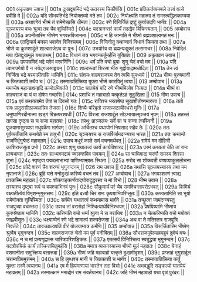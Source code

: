 001  	अकृतव्रण उवाच ||
001a	दुःखद्वयमिदं भद्रे कतरस्य चिकीर्षसि |
001c	प्रतिकर्तव्यमबले तत्त्वं वत्से ब्रवीहि मे ||
002a	यदि सौभपतिर्भद्रे नियोक्तव्यो मते तव |
002c	नियोक्ष्यति महात्मा तं रामस्त्वद्धितकाम्यया ||
003a	अथापगेयं भीष्मं तं रामेणेच्छसि धीमता |
003c	रणे विनिर्जितं द्रष्टुं कुर्यात्तदपि भार्गवः ||
004a	सृञ्जयस्य वचः श्रुत्वा तव चैव शुचिस्मिते |
004c	यदत्रानन्तरं कार्यं तदद्यैव विचिन्त्यताम् ||
005  	अम्बोवाच ||
005a	अपनीतास्मि भीष्मेण भगवन्नविजानता |
005c	न हि जानाति मे भीष्मो ब्रह्मञ्शाल्वगतं मनः ||
006a	एतद्विचार्य मनसा भवानेव विनिश्चयम् |
006c	विचिनोतु यथान्यायं विधानं क्रियतां तथा ||
007a	भीष्मे वा कुरुशार्दूले शाल्वराजेऽथ वा पुनः |
007c	उभयोरेव वा ब्रह्मन्यद्युक्तं तत्समाचर ||
008a	निवेदितं मया ह्येतद्दुःखमूलं यथातथम् |
008c	विधानं तत्र भगवन्कर्तुमर्हसि युक्तितः ||
009  	अकृतव्रण उवाच ||
009a	उपपन्नमिदं भद्रे यदेवं वरवर्णिनि |
009c	धर्मं प्रति वचो ब्रूयाः शृणु चेदं वचो मम ||
010a	यदि त्वामापगेयो वै न नयेद्गजसाह्वयम् |
010c	शाल्वस्त्वां शिरसा भीरु गृह्णीयाद्रामचोदितः ||
011a	तेन त्वं निर्जिता भद्रे यस्मान्नीतासि भामिनि |
011c	संशयः शाल्वराजस्य तेन त्वयि सुमध्यमे ||
012a	भीष्मः पुरुषमानी च जितकाशी तथैव च |
012c	तस्मात्प्रतिक्रिया युक्ता भीष्मे कारयितुं त्वया ||
013  	अम्बोवाच ||
013a	ममाप्येष महान्ब्रह्मन्हृदि कामोऽभिवर्तते |
013c	घातयेयं यदि रणे भीष्ममित्येव नित्यदा ||
014a	भीष्मं वा शाल्वराजं वा यं वा दोषेण गच्छसि |
014c	प्रशाधि तं महाबाहो यत्कृतेऽहं सुदुःखिता ||
015  	भीष्म उवाच ||
015a	एवं कथयतामेव तेषां स दिवसो गतः |
015c	रात्रिश्च भरतश्रेष्ठ सुखशीतोष्णमारुता ||
016a	ततो रामः प्रादुरासीत्प्रज्वलन्निव तेजसा |
016c	शिष्यैः परिवृतो राजञ्जटाचीरधरो मुनिः ||
017a	धनुष्पाणिरदीनात्मा खड्गं बिभ्रत्परश्वधी |
017c	विरजा राजशार्दूल सोऽभ्ययात्सृञ्जयं नृपम् ||
018a	ततस्तं तापसा दृष्ट्वा स च राजा महातपाः |
018c	तस्थुः प्राञ्जलयः सर्वे सा च कन्या तपस्विनी ||
019a	पूजयामासुरव्यग्रा मधुपर्केण भार्गवम् |
019c	अर्चितश्च यथायोगं निषसाद सहैव तैः ||
020a	ततः पूर्वव्यतीतानि कथयेते स्म तावुभौ |
020c	सृञ्जयश्च स राजर्षिर्जामदग्न्यश्च भारत ||
021a	ततः कथान्ते राजर्षिर्भृगुश्रेष्ठं महाबलम् |
021c	उवाच मधुरं काले रामं वचनमर्थवत् ||
022a	रामेयं मम दौहित्री काशिराजसुता प्रभो |
022c	अस्याः शृणु यथातत्त्वं कार्यं कार्यविशारद ||
023a	परमं कथ्यतां चेति तां रामः प्रत्यभाषत |
023c	ततः साभ्यगमद्रामं ज्वलन्तमिव पावकम् ||
024a	सा चाभिवाद्य चरणौ रामस्य शिरसा शुभा |
024c	स्पृष्ट्वा पद्मदलाभाभ्यां पाणिभ्यामग्रतः स्थिता ||
025a	रुरोद सा शोकवती बाष्पव्याकुललोचना |
025c	प्रपेदे शरणं चैव शरण्यं भृगुनन्दनम् ||
026 	राम उवाच ||
026a	यथासि सृञ्जयस्यास्य तथा मम नृपात्मजे |
026c	ब्रूहि यत्ते मनोदुःखं करिष्ये वचनं तव ||
027  	अम्बोवाच ||
027a	भगवञ्शरणं त्वाद्य प्रपन्नास्मि महाव्रत |
027c	शोकपङ्कार्णवाद्घोरादुद्धरस्व च मां विभो ||
028  	भीष्म उवाच ||
028a	तस्याश्च दृष्ट्वा रूपं च वयश्चाभिनवं पुनः |
028c	सौकुमार्यं परं चैव रामश्चिन्तापरोऽभवत् ||
029a	किमियं वक्ष्यतीत्येवं विमृशन्भृगुसत्तमः |
029c	इति दध्यौ चिरं रामः कृपयाभिपरिप्लुतः ||
030a	कथ्यतामिति सा भूयो रामेणोक्ता शुचिस्मिता |
030c	सर्वमेव यथातत्त्वं कथयामास भार्गवे ||
031a	तच्छ्रुत्वा जामदग्न्यस्तु राजपुत्र्या वचस्तदा |
031c	उवाच तां वरारोहां निश्चित्यार्थविनिश्चयम् ||
032a	प्रेषयिष्यामि भीष्माय कुरुश्रेष्ठाय भामिनि |
032c	करिष्यति वचो धर्म्यं श्रुत्वा मे स नराधिपः ||
033a	न चेत्करिष्यति वचो मयोक्तं जाह्नवीसुतः |
033c	धक्ष्याम्येनं रणे भद्रे सामात्यं शस्त्रतेजसा ||
034a	अथ वा ते मतिस्तत्र राजपुत्रि निवर्तते |
034c	तावच्छाल्वपतिं वीरं योजयाम्यत्र कर्मणि ||
035  	अम्बोवाच ||
035a	विसर्जितास्मि भीष्मेण श्रुत्वैव भृगुनन्दन |
035c	शाल्वराजगतं चेतो मम पूर्वं मनीषितम् ||
036a	सौभराजमुपेत्याहमब्रुवं दुर्वचं वचः |
036c	न च मां प्रत्यगृह्णात्स चारित्रपरिशङ्कितः ||
037a	एतत्सर्वं विनिश्चित्य स्वबुद्ध्या भृगुनन्दन |
037c	यदत्रौपयिकं कार्यं तच्चिन्तयितुमर्हसि ||
038a	ममात्र व्यसनस्यास्य भीष्मो मूलं महाव्रतः |
038c	येनाहं वशमानीता समुत्क्षिप्य बलात्तदा ||
039a	भीष्मं जहि महाबाहो यत्कृते दुःखमीदृशम् |
039c	प्राप्ताहं भृगुशार्दूल चराम्यप्रियमुत्तमम् ||
040a	स हि लुब्धश्च मानी च जितकाशी च भार्गव |
040c	तस्मात्प्रतिक्रिया कर्तुं युक्ता तस्मै त्वयानघ ||
041a	एष मे ह्रियमाणाया भारतेन तदा विभो |
041c	अभवद्धृदि सङ्कल्पो घातयेयं महाव्रतम् ||
042a	तस्मात्कामं ममाद्येमं राम संवर्तयानघ |
042c	जहि भीष्मं महाबाहो यथा वृत्रं पुरंदरः ||
